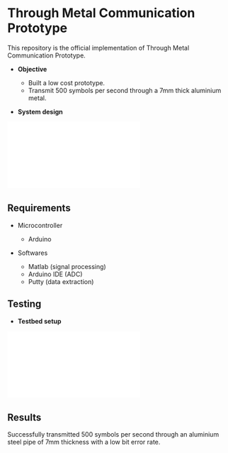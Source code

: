 # Through Metal Communication Prototype

This repository is the official implementation of Through Metal Communication Prototype. 

- **Objective**
	- Built a low cost prototype.
	- Transmit 500 symbols per second through a 7mm thick aluminium metal.
	

- **System design**

![Block diagram](Images/system.pdf)



## Requirements

- Microcontroller
	- Arduino

- Softwares
	- Matlab (signal processing)
	- Arduino IDE (ADC)
	- Putty (data extraction)



## Testing

- **Testbed setup**

![Setup](Images/testbed.pdf)




## Results

Successfully transmitted 500 symbols per second through an aluminium steel pipe of 7mm thickness with a low bit error rate.






